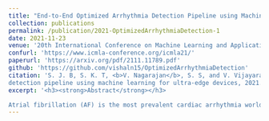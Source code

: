 ```yaml
---
title: "End-to-End Optimized Arrhythmia Detection Pipeline using Machine Learning for Ultra-Edge Devices"
collection: publications
permalink: /publication/2021-OptimizedArrhythmiaDetection-1
date: 2021-11-23
venue: '20th International Conference on Machine Learning and Applications (ICMLA)'
confurl: 'https://www.icmla-conference.org/icmla21/'
paperurl: 'https://arxiv.org/pdf/2111.11789.pdf'
github: 'https://github.com/vishaln15/OptimizedArrhythmiaDetection'
citation: 'S. J. B, S. K. T, <b>V. Nagarajan</b>, S. S, and V. Vijayaraghavan, End-to-end optimized arrhythmia
detection pipeline using machine learning for ultra-edge devices, 2021. arXiv: 2111.11789 [cs.LG].'
excerpt: '<h3><strong>Abstract</strong></h3>

Atrial fibrillation (AF) is the most prevalent cardiac arrhythmia worldwide, with $2$% of the population affected. It is associated with an increased risk of strokes, heart failure and other heart-related complications. Monitoring at-risk individuals and detecting asymptomatic AF could result in considerable public health benefits, as individuals with asymptomatic AF could take preventive measures with lifestyle changes. With increasing affordability to wearables, personalized health care is becoming more accessible. These personalized healthcare solutions require accurate classification of bio-signals while being computationally inexpensive. By making inferences on-device, we avoid issues inherent to cloud-based systems such as latency and network connection dependency. We propose an efficient pipeline for real-time Atrial Fibrillation Detection with high accuracy that can be deployed in ultra-edge devices. The feature engineering employed in this research catered to optimizing the resource-efficient classifier used in the proposed pipeline, which was able to outperform the best performing standard ML model by $10$<sup>$5$</sup>$\times$ in terms of memory footprint with a mere trade-off of $2$% classification accuracy. We also obtain higher accuracy of approximately $6$% while consuming $403$ $\times$ lesser memory and being $5.2$ $\times$ faster compared to the previous state-of-the-art (SoA) embedded implementation. '
---
```

<!-- 
<h3><strong>Abstract</strong></h3>

Atrial fibrillation (AF) is the most prevalent cardiac arrhythmia worldwide, with $2$% of the population affected. It is associated with an increased risk of strokes, heart failure and other heart-related complications. Monitoring at-risk individuals and detecting asymptomatic AF could result in considerable public health benefits, as individuals with asymptomatic AF could take preventive measures with lifestyle changes. With increasing affordability to wearables, personalized health care is becoming more accessible. These personalized healthcare solutions require accurate classification of bio-signals while being computationally inexpensive. By making inferences on-device, we avoid issues inherent to cloud-based systems such as latency and network connection dependency. We propose an efficient pipeline for real-time Atrial Fibrillation Detection with high accuracy that can be deployed in ultra-edge devices. The feature engineering employed in this research catered to optimizing the resource-efficient classifier used in the proposed pipeline, which was able to outperform the best performing standard ML model by $10$<sup>$5$</sup>$\times$ in terms of memory footprint with a mere trade-off of $2$% classification accuracy. We also obtain higher accuracy of approximately $6$% while consuming $403$ $\times$ lesser memory and being $5.2$ $\times$ faster compared to the previous state-of-the-art (SoA) embedded implementation.  -->